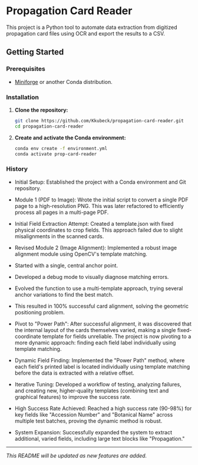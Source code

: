 # Propagation Card Reader

This project is a Python tool to automate data extraction from digitized propagation card files using OCR and export the results to a CSV.

## Getting Started

### Prerequisites

- [Miniforge](https://github.com/conda-forge/miniforge) or another Conda distribution.

### Installation

1.  **Clone the repository:**
    ```sh
    git clone https://github.com/Kkubeck/propagation-card-reader.git
    cd propagation-card-reader
    ```

2.  **Create and activate the Conda environment:**
    ```sh
    conda env create -f environment.yml
    conda activate prop-card-reader
    ```

### History

- Initial Setup: Established the project with a Conda environment and Git repository.

- Module 1 (PDF to Image): Wrote the initial script to convert a single PDF page to a high-resolution PNG. This was later refactored to efficiently process all pages in a multi-page PDF.

- Initial Field Extraction Attempt: Created a template.json with fixed physical coordinates to crop fields. This approach failed due to slight misalignments in the scanned cards.

- Revised Module 2 (Image Alignment): Implemented a robust image alignment module using OpenCV's template matching.

- Started with a single, central anchor point.

- Developed a debug mode to visually diagnose matching errors.

- Evolved the function to use a multi-template approach, trying several anchor variations to find the best match.

- This resulted in 100% successful card alignment, solving the geometric positioning problem.

- Pivot to "Power Path": After successful alignment, it was discovered that the internal layout of the cards themselves varied, making a single fixed-coordinate template for fields unreliable. The project is now pivoting to a more dynamic approach: finding each field label individually using template matching.

- Dynamic Field Finding: Implemented the "Power Path" method, where each field's printed label is located individually using template matching before the data is extracted with a relative offset.

- Iterative Tuning: Developed a workflow of testing, analyzing failures, and creating new, higher-quality templates (combining text and graphical features) to improve the success rate.

- High Success Rate Achieved: Reached a high success rate (90-98%) for key fields like "Accession Number" and "Botanical Name" across multiple test batches, proving the dynamic method is robust.

- System Expansion: Successfully expanded the system to extract additional, varied fields, including large text blocks like "Propagation."
---
_This README will be updated as new features are added._
